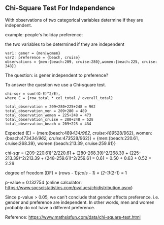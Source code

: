 ## Chi-Square Test For Independence

With observations of two categorical variables determine if they are independent.

example: people's holiday preference:

the two variables to be determined if they are independent
```
var1: gener = {men|women}
var2: preference = {beach, cruise}
observations = {men:{beach:209, cruise:280},women:{beach:225, cruise: 248}}
```

The question: is gener independent to preference?

To answer the question we use a Chi-square test.

```
chi-sqr = sum((O-E)^2/E), 
where E = {row_total * col_total / overall_total} 
```
```
total_observation = 209+280+225+248 = 962
total_observation_men = 209+280 = 489
total_observation_women = 225+248 = 473
total_observation_cruise = 280+248 = 528
total_observation_beach = 209+225 = 434
```
Expected (E) = {men:{beach:489*434/962, cruise:489*528/962}, women:{beach:473*434/962, cruise:473*528/962}}
 = {men:{beach:220.61, cruise:268.39}, women:{beach:213.39, cruise:259.61}}

chi-sqr = (209-220.61)^2/220.61 + (280-268.39)^2/268.39 + (225-213.39)^2/213.39 + (248-259.61)^2/259.61 = 0.61 + 0.50 + 0.63 + 0.52 = 2.26
 
degree of freedom (DF) = (rows - 1)*(cols - 1) = (2-1)*(2-1) = 1

p-value = 0.132754 (online calculator: https://www.socscistatistics.com/pvalues/chidistribution.aspx)

Since p-value > 0.05, we can't conclude that gender affects preference. i.e. gender and preference are independent. In other words, men and women probably do not have a different preference.


Reference:
https://www.mathsisfun.com/data/chi-square-test.html
